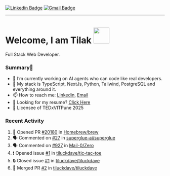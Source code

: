 [![Linkedin Badge](https://img.shields.io/badge/-tiluckdave-blue?style=flat-square&logo=Linkedin&logoColor=white&link=https://www.linkedin.com/in/tiluckdave/)](https://www.linkedin.com/in/tiluckdave/)
[![Gmail Badge](https://img.shields.io/badge/-hello@tiluckdave.in-c14438?style=flat-square&logo=Gmail&logoColor=white&link=mailto:hello@tiluckdave.in)](mailto:hello@tiluckdave.in)

---

# Welcome, I am Tilak <img src="https://media.giphy.com/media/mGcNjsfWAjY5AEZNw6/giphy.gif" width="50">
Full Stack Web Developer.

### Summary👋
- 🔭 I’m currently working on AI agents who can code like real developers.
- 🧠 My stack is TypeScript, NextJs, Python, Tailwind, PostgreSQL and everything around it.
- 📫 How to reach me: [Linkedin](https://www.linkedin.com/in/tiluckdave/), [Email](mailto:hello@tiluckdave.in)
- 📄 Looking for my resume? [Click Here](https://tiluckdave.in/resume.pdf)
- 🎤 Licensee of TEDxVITPune 2025

### Recent Activity
<!--START_SECTION:activity-->
1. 💪 Opened PR [#20180](https://github.com/Homebrew/brew/pull/20180) in [Homebrew/brew](https://github.com/Homebrew/brew)
2. 🗣 Commented on [#27](https://github.com/superglue-ai/superglue/issues/27#issuecomment-2975228327) in [superglue-ai/superglue](https://github.com/superglue-ai/superglue)
3. 🗣 Commented on [#927](https://github.com/Mail-0/Zero/issues/927#issuecomment-2973778759) in [Mail-0/Zero](https://github.com/Mail-0/Zero)
4. ❗ Opened issue [#1](https://github.com/tiluckdave/tic-tac-toe/issues/1) in [tiluckdave/tic-tac-toe](https://github.com/tiluckdave/tic-tac-toe)
5. 🔒 Closed issue [#1](https://github.com/tiluckdave/tiluckdave/issues/1) in [tiluckdave/tiluckdave](https://github.com/tiluckdave/tiluckdave)
6. 🎉 Merged PR [#2](https://github.com/tiluckdave/tiluckdave/pull/2) in [tiluckdave/tiluckdave](https://github.com/tiluckdave/tiluckdave)
<!--END_SECTION:activity-->
